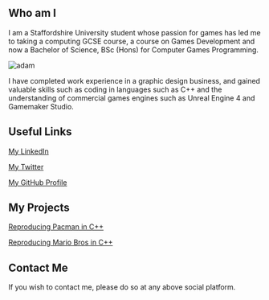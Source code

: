 ## Who am I

I am a Staffordshire University student whose passion for games has led me to taking a computing GCSE course, a course on Games Development and now a Bachelor of Science, BSc (Hons) for Computer Games Programming. 

![adam](https://user-images.githubusercontent.com/30123509/69416100-c3dd0800-0d0d-11ea-9728-0190ef00f402.jpg)

I have completed work experience in a graphic design business, and gained valuable skills such as coding in languages such as C++ and the understanding of commercial games engines such as Unreal Engine 4 and Gamemaker Studio.

## Useful Links

<a href="https://www.linkedin.com/in/adam-m-parsons/" target="_blank">My LinkedIn</a>

<a href="https://twitter.com/adammparsons" target="_blank">My Twitter</a>

<a href="https://github.com/adammparsons" target="_blank">My GitHub Profile</a>

## My Projects
<a href="https://github.com/adammparsons/pacman" target="_blank">Reproducing Pacman in C++</a>

<a href="https://github.com/adammparsons/mario" target="_blank">Reproducing Mario Bros in C++</a>

## Contact Me

If you wish to contact me, please do so at any above social platform.
